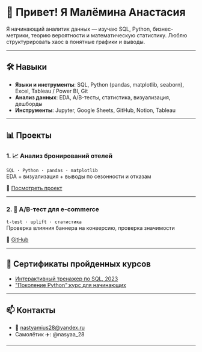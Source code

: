# 👋 Привет! Я Малёмина Анастасия

Я начинающий аналитик данных — изучаю SQL, Python, бизнес-метрики, теорию вероятности и математическую статистику. Люблю структурировать хаос в понятные графики и выводы. 

---

## 🛠 Навыки

- **Языки и инструменты**: SQL, Python (pandas, matplotlib, seaborn), Excel, Tableau / Power BI, Git
- **Анализ данных**: EDA, A/B-тесты, статистика, визуализация, дешборды
- **Инструменты**: Jupyter, Google Sheets, GitHub, Notion, Tableau

---

## 📊 Проекты

### 1. 📈 Анализ бронирований отелей  
`SQL · Python · pandas · matplotlib`  
EDA + визуализация + выводы по сезонности и отказам

🔗 [Посмотреть проект](ССЫЛКА)

---

### 2. 🧪 A/B-тест для e-commerce  
`t-test · uplift · статистика`  
Проверка влияния баннера на конверсию, проверка значимости

🔗 [GitHub](ССЫЛКА)

---

## 🏅 Сертификаты пройденных курсов 

- [Интерактивный тренажер по SQL, 2023](https://github.com/nasya28/nasya/blob/main/stepik-certificate-63054-e2af2cf.pdf)
- ["Поколение Python":курс для начинающих](https://github.com/nasya28/nasya/blob/main/stepik-certificate-58852-de7dcfc.pdf)

---

## 📫 Контакты

- 📧 nastyamius28@yandex.ru
- Самолётик ✈️: @nasyaa_28

---

